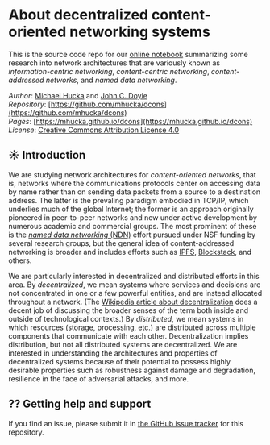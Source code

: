 About decentralized content-oriented networking systems
=======================================================

This is the source code repo for our [online notebook](https://mhucka.github.io/dcons) summarizing some research into network architectures that are variously known as _information-centric networking_, _content-centric networking_, _content-addressed networks_, and _named data networking_.

*Author*:      [Michael Hucka](http://github.com/mhucka) and [John C. Doyle](http://www.cds.caltech.edu/~doyle)<br>
*Repository*:   [https://github.com/mhucka/dcons](https://github.com/mhucka/dcons)<br>
*Pages*:       [https://mhucka.github.io/dcons](https://mhucka.github.io/dcons)<br>
*License*:     [Creative Commons Attribution License 4.0](https://creativecommons.org/licenses/by/4.0/legalcode)

☀ Introduction
-----------------------------

We are studying network architectures for _content-oriented networks_, that is, networks where the communications protocols center on accessing data by name rather than on sending data packets from a source to a destination address.  The latter is the prevaling paradigm embodied in TCP/IP, which underlies much of the global Internet; the former is an approach originally pioneered in peer-to-peer networks and now under active development by numerous academic and commercial groups.  The most prominent of these is the [_named data networking_ (NDN)](http://named-data.net) effort pursued under NSF funding by several research groups, but the general idea of content-addressed networking is broader and includes efforts such as [IPFS](https://ipfs.io), [Blockstack](https://blockstack.org), and others.

We are particularly interested in decentralized and distributed efforts in this area.  By _decentralized_, we mean systems where services and decisions are not concentrated in one or a few powerful entities, and are instead allocated throughout a network.  (The [Wikipedia article about decentralization](https://en.wikipedia.org/wiki/Decentralization) does a decent job of discussing the broader senses of the term both inside and outside of technological contexts.)  By _distributed_, we mean systems in which resources (storage, processing, etc.) are distributed across multiple components that communicate with each other.  Decentralization implies distribution, but not all distributed systems are decentralized.  We are interested in understanding the architectures and properties of decentralized systems because of their potential to possess highly desirable properties such as robustness against damage and degradation, resilience in the face of adversarial attacks, and more.


⁇ Getting help and support
--------------------------

If you find an issue, please submit it in [the GitHub issue tracker](https://github.com/mhucka/dcons/issues) for this repository.
